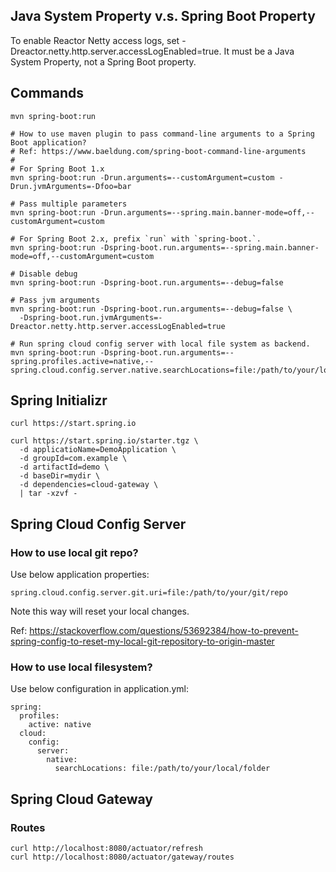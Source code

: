 ## Java System Property v.s. Spring Boot Property

To enable Reactor Netty access logs, set -Dreactor.netty.http.server.accessLogEnabled=true.
It must be a Java System Property, not a Spring Boot property.

## Commands

```
mvn spring-boot:run

# How to use maven plugin to pass command-line arguments to a Spring Boot application?
# Ref: https://www.baeldung.com/spring-boot-command-line-arguments
#
# For Spring Boot 1.x
mvn spring-boot:run -Drun.arguments=--customArgument=custom -Drun.jvmArguments=-Dfoo=bar

# Pass multiple parameters
mvn spring-boot:run -Drun.arguments=--spring.main.banner-mode=off,--customArgument=custom

# For Spring Boot 2.x, prefix `run` with `spring-boot.`.
mvn spring-boot:run -Dspring-boot.run.arguments=--spring.main.banner-mode=off,--customArgument=custom

# Disable debug
mvn spring-boot:run -Dspring-boot.run.arguments=--debug=false

# Pass jvm arguments
mvn spring-boot:run -Dspring-boot.run.arguments=--debug=false \
  -Dspring-boot.run.jvmArguments=-Dreactor.netty.http.server.accessLogEnabled=true

# Run spring cloud config server with local file system as backend.
mvn spring-boot:run -Dspring-boot.run.arguments=--spring.profiles.active=native,--spring.cloud.config.server.native.searchLocations=file:/path/to/your/local/folder
```

## Spring Initializr

```
curl https://start.spring.io

curl https://start.spring.io/starter.tgz \
  -d applicatioName=DemoApplication \
  -d groupId=com.example \
  -d artifactId=demo \
  -d baseDir=mydir \
  -d dependencies=cloud-gateway \
  | tar -xzvf -
```

## Spring Cloud Config Server

### How to use local git repo?

Use below application properties:

```
spring.cloud.config.server.git.uri=file:/path/to/your/git/repo
```

Note this way will reset your local changes.

Ref: https://stackoverflow.com/questions/53692384/how-to-prevent-spring-config-to-reset-my-local-git-repository-to-origin-master

### How to use local filesystem?

Use below configuration in application.yml:

```
spring:
  profiles:
    active: native
  cloud:
    config:
      server:
        native:
          searchLocations: file:/path/to/your/local/folder
```

## Spring Cloud Gateway

### Routes

```
curl http://localhost:8080/actuator/refresh
curl http://localhost:8080/actuator/gateway/routes
```
